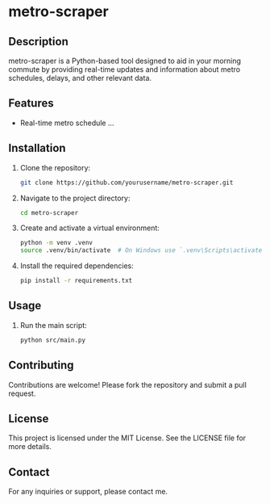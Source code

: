 # metro-scraper

## Description
metro-scraper is a Python-based tool designed to aid in your morning commute by providing real-time updates and information about metro schedules, delays, and other relevant data.

## Features
- Real-time metro schedule ...

## Installation
1. Clone the repository:
    ```sh
    git clone https://github.com/yourusername/metro-scraper.git
    ```
2. Navigate to the project directory:
    ```sh
    cd metro-scraper
    ```
3. Create and activate a virtual environment:
    ```sh
    python -m venv .venv
    source .venv/bin/activate  # On Windows use `.venv\Scripts\activate`
    ```
4. Install the required dependencies:
    ```sh
    pip install -r requirements.txt
    ```

## Usage
1. Run the main script:
    ```sh
    python src/main.py
    ```

## Contributing
Contributions are welcome! Please fork the repository and submit a pull request.

## License
This project is licensed under the MIT License. See the LICENSE file for more details.

## Contact
For any inquiries or support, please contact me.